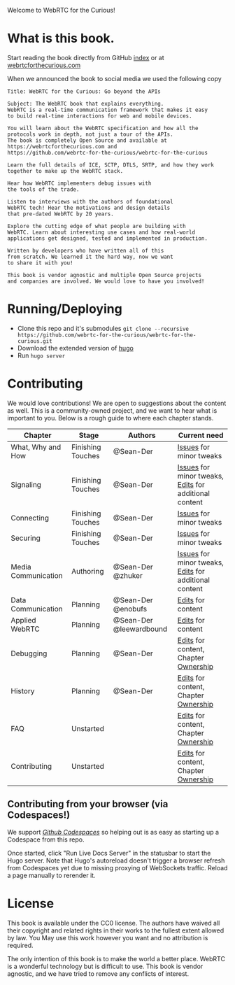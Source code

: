 Welcome to WebRTC for the Curious!

# What is this book.

Start reading the book directly from GitHub [index](content/_index.md) or at [webrtcforthecurious.com](https://webrtcforthecurious.com)

When we announced the book to social media we used the following copy

```
Title: WebRTC for the Curious: Go beyond the APIs

Subject: The WebRTC book that explains everything.
WebRTC is a real-time communication framework that makes it easy
to build real-time interactions for web and mobile devices.

You will learn about the WebRTC specification and how all the
protocols work in depth, not just a tour of the APIs.
The book is completely Open Source and available at
https://webrtcforthecurious.com and
https://github.com/webrtc-for-the-curious/webrtc-for-the-curious

Learn the full details of ICE, SCTP, DTLS, SRTP, and how they work
together to make up the WebRTC stack.

Hear how WebRTC implementers debug issues with
the tools of the trade.

Listen to interviews with the authors of foundational
WebRTC tech! Hear the motivations and design details
that pre-dated WebRTC by 20 years.

Explore the cutting edge of what people are building with
WebRTC. Learn about interesting use cases and how real-world
applications get designed, tested and implemented in production.

Written by developers who have written all of this
from scratch. We learned it the hard way, now we want
to share it with you!

This book is vendor agnostic and multiple Open Source projects
and companies are involved. We would love to have you involved!
```

# Running/Deploying

* Clone this repo and it's submodules `git clone --recursive https://github.com/webrtc-for-the-curious/webrtc-for-the-curious.git`
* Download the extended version of [hugo](https://github.com/gohugoio/hugo)
* Run `hugo server`

# Contributing

We would love contributions! We are open to suggestions about the content as well. This is a community-owned project, and we want to hear what is important to you. Below is a rough guide to where each chapter stands.

|Chapter|Stage|Authors|Current need|
|-------|-----|-------|------------|
|What, Why and How|Finishing Touches|@Sean-Der|[Issues](https://github.com/webrtc-for-the-curious/webrtc-for-the-curious/issues/new) for minor tweaks|
|Signaling|Finishing Touches|@Sean-Der|[Issues](https://github.com/webrtc-for-the-curious/webrtc-for-the-curious/issues/new) for minor tweaks, [Edits](https://github.com/webrtc-for-the-curious/webrtc-for-the-curious/edit/master/content//docs/02-signaling.md) for additional content|
|Connecting|Finishing Touches|@Sean-Der|[Issues](https://github.com/webrtc-for-the-curious/webrtc-for-the-curious/issues/new) for minor tweaks|
|Securing|Finishing Touches|@Sean-Der|[Issues](https://github.com/webrtc-for-the-curious/webrtc-for-the-curious/issues/new) for minor tweaks|
|Media Communication|Authoring|@Sean-Der @zhuker|[Issues](https://github.com/webrtc-for-the-curious/webrtc-for-the-curious/issues/new) for minor tweaks, [Edits](https://github.com/webrtc-for-the-curious/webrtc-for-the-curious/edit/master/content//docs/05-media-communication.md) for additional content|
|Data Communication|Planning|@Sean-Der @enobufs|[Edits](https://github.com/webrtc-for-the-curious/webrtc-for-the-curious/edit/master/content//docs/06-data-communication.md) for content|
|Applied WebRTC|Planning|@Sean-Der @leewardbound|[Edits](https://github.com/webrtc-for-the-curious/webrtc-for-the-curious/edit/master/content//docs/07-applied-webrtc.md) for content|
|Debugging|Planning|@Sean-Der|[Edits](https://github.com/webrtc-for-the-curious/webrtc-for-the-curious/edit/master/content//docs/08-debugging.md) for content, Chapter [Ownership](https://github.com/webrtc-for-the-curious/webrtc-for-the-curious/issues/10)|
|History|Planning|@Sean-Der|[Edits](https://github.com/webrtc-for-the-curious/webrtc-for-the-curious/edit/master/content//docs/09-history-of-webrtc.md) for content, Chapter [Ownership](https://github.com/webrtc-for-the-curious/webrtc-for-the-curious/issues/10)|
|FAQ|Unstarted||[Edits](https://github.com/webrtc-for-the-curious/webrtc-for-the-curious/edit/master/content//docs/10-faq.md) for content, Chapter [Ownership](https://github.com/webrtc-for-the-curious/webrtc-for-the-curious/issues/10)|
|Contributing|Unstarted||[Edits](https://github.com/webrtc-for-the-curious/webrtc-for-the-curious/edit/master/content//docs/11-contributing.md) for content, Chapter [Ownership](https://github.com/webrtc-for-the-curious/webrtc-for-the-curious/issues/10)|

## Contributing from your browser (via Codespaces!)

We support [*Github Codespaces*](https://github.com/features/codespaces) so helping out is as easy as starting up a Codespace from this repo.

Once started, click "Run Live Docs Server" in the statusbar to start the Hugo server. Note that Hugo's autoreload doesn't trigger a browser refresh from Codespaces yet due to missing proxying of WebSockets traffic. Reload a page manually to rerender it.

# License

This book is available under the CC0 license. The authors have waived all their copyright and related rights in their works to the fullest extent allowed by law. You May use this work however you want and no attribution is required.

The only intention of this book is to make the world a better place. WebRTC is a wonderful technology but is difficult to use. This book is vendor agnostic, and we have tried to remove any conflicts of interest.
